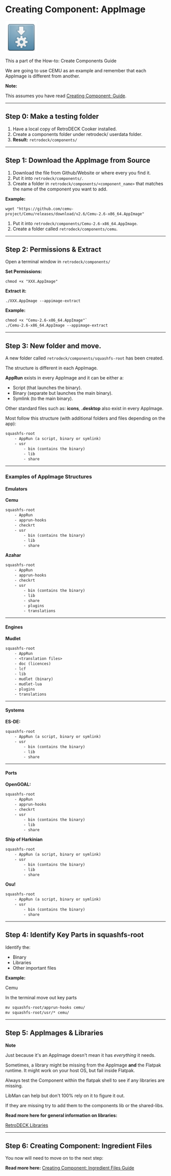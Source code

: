 # Creating Component: AppImage

<img src="../../../wiki_images/logos/appimage-logo.svg" width="100">

This a part of the How-to: Create Components Guide

We are going to use CEMU as an example and remember that each AppImage is different from another. 

**Note:**

This assumes you have read [Creating Component: Guide](creating-components-guide.md).

---

## Step 0: Make a testing folder 

1. Have a local copy of RetroDECK Cooker installed.
2. Create a components folder under retrodeck/ userdata folder.
3. **Result:** `retrodeck/components/`

---

## Step 1: Download the AppImage from Source

1. Download the file from Github/Website or where every you find it.
2. Put it into `retrodeck/components/`.
3. Create a folder in `retrodeck/components/<component_name>` that matches the name of the component you want to add.

**Example:**


```
wget "https://github.com/cemu-project/Cemu/releases/download/v2.6/Cemu-2.6-x86_64.AppImage"
```

1. Put it into `retrodeck/components/Cemu-2.6-x86_64.AppImage`.
2. Create a folder called `retrodeck/components/cemu`.

---

## Step 2: Permissions & Extract 

Open a terminal window in `retrodeck/components/`

**Set Permissions:**

```
chmod +x "XXX.AppImage"
```

**Extract it:**

```
./XXX.AppImage --appimage-extract
```

**Example:**

```
chmod +x "Cemu-2.6-x86_64.AppImage"`
./Cemu-2.6-x86_64.AppImage --appimage-extract
```

---

## Step 3: New folder and move.

A new folder called `retrodeck/components/squashfs-root` has been created.

The structure is different in each AppImage.

**AppRun** exists in every AppImage and it can be either a:

- Script (that launches the binary).
- Binary (separate but launches the main binary).
- Symlink (to the main binary).

Other standard files such as: **icons**, **.desktop** also exist in every AppImage. 

Most follow this structure (with additional folders and files depending on the app):

```
squashfs-root
    - AppRun (a script, binary or symlink)
    - usr
        - bin (contains the binary)
        - lib   
        - share
```

---

### Examples of AppImage Structures

#### Emulators 

**Cemu**

```
squashfs-root
    - AppRun
    - apprun-hooks
    - checkrt
    - usr
        - bin (contains the binary)
        - lib   
        - share
```

**Azahar**

```
squashfs-root
    - AppRun 
    - apprun-hooks
    - checkrt
    - usr
        - bin (contains the binary)
        - lib   
        - share
        - plugins
        - translations
```

---

#### Engines 

**Mudlet**

```
squashfs-root
    - AppRun 
    - <translation files>
    - doc (licences)
    - lcf
    - lib
    - mudlet (binary)
    - mudlet-lua
    - plugins
    - translations
```

---

#### Systems

**ES-DE:**

```
squashfs-root
    - AppRun (a script, binary or symlink)
    - usr
        - bin (contains the binary)
        - lib   
        - share
```

---

#### Ports 

**OpenGOAL:**

```
squashfs-root
    - AppRun
    - apprun-hooks
    - checkrt
    - usr
        - bin (contains the binary)
        - lib   
        - share
```

**Ship of Harkinian**

```
squashfs-root
    - AppRun (a script, binary or symlink)
    - usr
        - bin (contains the binary)
        - lib   
        - share
```

**Osu!**

```
squashfs-root
    - AppRun (a script, binary or symlink)
    - usr
        - bin (contains the binary)  
        - share
```

---

## Step 4: Identify Key Parts in squashfs-root

Identify the:

- Binary
- Libraries
- Other important files

**Example:**

Cemu

In the terminal move out key parts 

```
mv squashfs-root/apprun-hooks cemu/
mv squashfs-root/usr/* cemu/
```

---

## Step 5: AppImages & Libraries

**Note**

Just because it's an AppImage doesn't mean it has *everything* it needs. 

Sometimes, a library might be missing from the AppImage **and** the Flatpak runtime. 
It might work on your host OS, but fail inside Flatpak.

Always test the Component within the flatpak shell to see if any libraries are missing. 

LibMan can help but don't 100% rely on it to figure it out. 

If they are missing try to add them to the components lib or the shared-libs. 

**Read more here for general information on libraries:** 

[RetroDECK Libraries](../../general/retrodeck-libraries.md)

---

## Step 6: Creating Component: Ingredient Files

You now will need to move on to the next step:

**Read more here:** [Creating Component: Ingredient Files Guide](creating-components-ingredients-guide.md)

